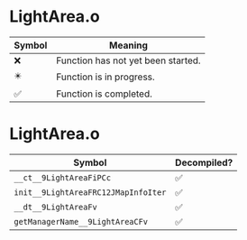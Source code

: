 # LightArea.o
| Symbol | Meaning 
| ------------- | ------------- 
| :x: | Function has not yet been started. 
| :eight_pointed_black_star: | Function is in progress. 
| :white_check_mark: | Function is completed. 


# LightArea.o
| Symbol | Decompiled? |
| ------------- | ------------- |
| `__ct__9LightAreaFiPCc` | :white_check_mark: |
| `init__9LightAreaFRC12JMapInfoIter` | :white_check_mark: |
| `__dt__9LightAreaFv` | :white_check_mark: |
| `getManagerName__9LightAreaCFv` | :white_check_mark: |
